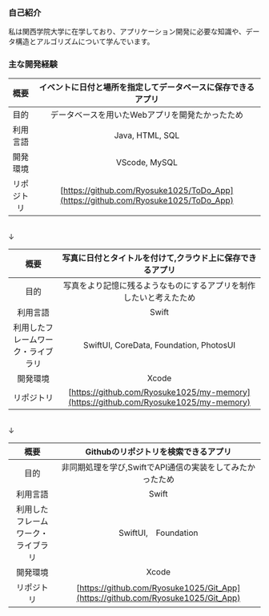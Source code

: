 ### 自己紹介
私は関西学院大学に在学しており、アプリケーション開発に必要な知識や、データ構造とアルゴリズムについて学んでいます。

### 主な開発経験
| 概要 | イベントに日付と場所を指定してデータベースに保存できるアプリ |
| :----: | :----: |
| 目的 | データベースを用いたWebアプリを開発たかったため |
| 利用言語 | Java, HTML, SQL |
| 開発環境 | VScode, MySQL |
| リポジトリ |[https://github.com/Ryosuke1025/ToDo_App](https://github.com/Ryosuke1025/ToDo_App)|

<br>↓<br>

| 概要 | 写真に日付とタイトルを付けて,クラウド上に保存できるアプリ |
| :----: | :----: |
| 目的 | 写真をより記憶に残るようなものにするアプリを制作したいと考えたため |
| 利用言語 | Swift |
| 利用したフレームワーク・ライブラリ | SwiftUI, CoreData, Foundation, PhotosUI | 
| 開発環境 | Xcode |
| リポジトリ |[https://github.com/Ryosuke1025/my-memory](https://github.com/Ryosuke1025/my-memory)|

<br>↓<br>

| 概要 | Githubのリポジトリを検索できるアプリ |
| :----: | :----: |
| 目的 | 非同期処理を学び,SwiftでAPI通信の実装をしてみたかったため |
| 利用言語 | Swift |
| 利用したフレームワーク・ライブラリ | SwiftUI,　Foundation |
| 開発環境 | Xcode |
| リポジトリ |[https://github.com/Ryosuke1025/Git_App](https://github.com/Ryosuke1025/Git_App)|



